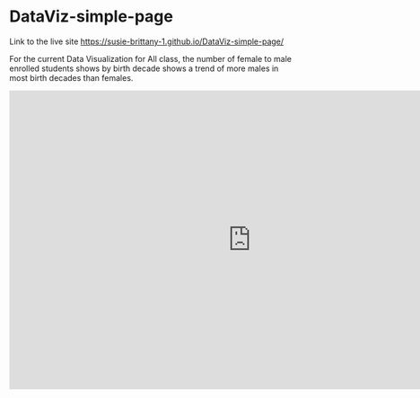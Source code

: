 # DataViz-simple-page

Link to the live site https://susie-brittany-1.github.io/DataViz-simple-page/

For the current Data Visualization for All class, the number of female to male enrolled students shows by birth decade shows a trend of more males in most birth decades than females.
<iframe width="859.5687331536387" height="531.5" seamless frameborder="0" scrolling="no" src="https://docs.google.com/spreadsheets/d/1qGPBwdPwRyWLneio64t5wDoMmAvEKc6hlHl9fN1gVJA/pubchart?oid=22385405&amp;format=interactive"></iframe>
